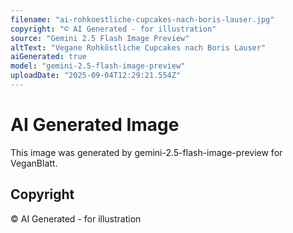 ```yaml
---
filename: "ai-rohkoestliche-cupcakes-nach-boris-lauser.jpg"
copyright: "© AI Generated - for illustration"
source: "Gemini 2.5 Flash Image Preview"
altText: "Vegane Rohköstliche Cupcakes nach Boris Lauser"
aiGenerated: true
model: "gemini-2.5-flash-image-preview"
uploadDate: "2025-09-04T12:29:21.554Z"
---
```


# AI Generated Image

This image was generated by gemini-2.5-flash-image-preview for VeganBlatt.

## Copyright
© AI Generated - for illustration
